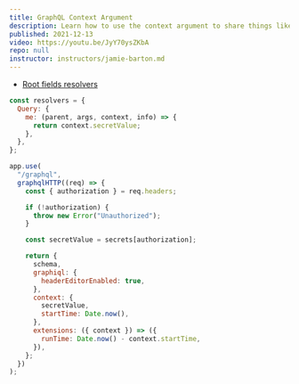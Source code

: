 ```yaml
---
title: GraphQL Context Argument
description: Learn how to use the context argument to share things like database connections, dataloaders, and more across requests.
published: 2021-12-13
video: https://youtu.be/JyY70ysZKbA
repo: null
instructor: instructors/jamie-barton.md
---
```


- [Root fields resolvers](https://graphql.org/learn/execution/#root-fields-resolvers)

```js
const resolvers = {
  Query: {
    me: (parent, args, context, info) => {
      return context.secretValue;
    },
  },
};
```

```js
app.use(
  "/graphql",
  graphqlHTTP((req) => {
    const { authorization } = req.headers;

    if (!authorization) {
      throw new Error("Unauthorized");
    }

    const secretValue = secrets[authorization];

    return {
      schema,
      graphiql: {
        headerEditorEnabled: true,
      },
      context: {
        secretValue,
        startTime: Date.now(),
      },
      extensions: ({ context }) => ({
        runTime: Date.now() - context.startTime,
      }),
    };
  })
);
```
